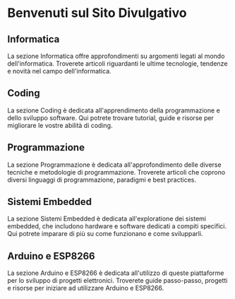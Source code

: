 # Benvenuti sul Sito Divulgativo

## Informatica

La sezione Informatica offre approfondimenti su argomenti legati al mondo dell'informatica. Troverete articoli riguardanti le ultime tecnologie, tendenze e novità nel campo dell'informatica.

## Coding

La sezione Coding è dedicata all'apprendimento della programmazione e dello sviluppo software. Qui potrete trovare tutorial, guide e risorse per migliorare le vostre abilità di coding.

## Programmazione

La sezione Programmazione è dedicata all'approfondimento delle diverse tecniche e metodologie di programmazione. Troverete articoli che coprono diversi linguaggi di programmazione, paradigmi e best practices.

## Sistemi Embedded

La sezione Sistemi Embedded è dedicata all'exploratione dei sistemi embedded, che includono hardware e software dedicati a compiti specifici. Qui potrete imparare di più su come funzionano e come svilupparli.

## Arduino e ESP8266

La sezione Arduino e ESP8266 è dedicata all'utilizzo di queste piattaforme per lo sviluppo di progetti elettronici. Troverete guide passo-passo, progetti e risorse per iniziare ad utilizzare Arduino e ESP8266.

